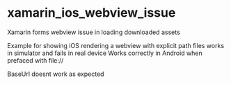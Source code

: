 # xamarin_ios_webview_issue
Xamarin forms webview issue in loading downloaded assets

Example for showing iOS rendering a webview with explicit path files works in simulator and fails in real device
Works correctly in Android when prefaced with file://

BaseUrl doesnt work as expected
